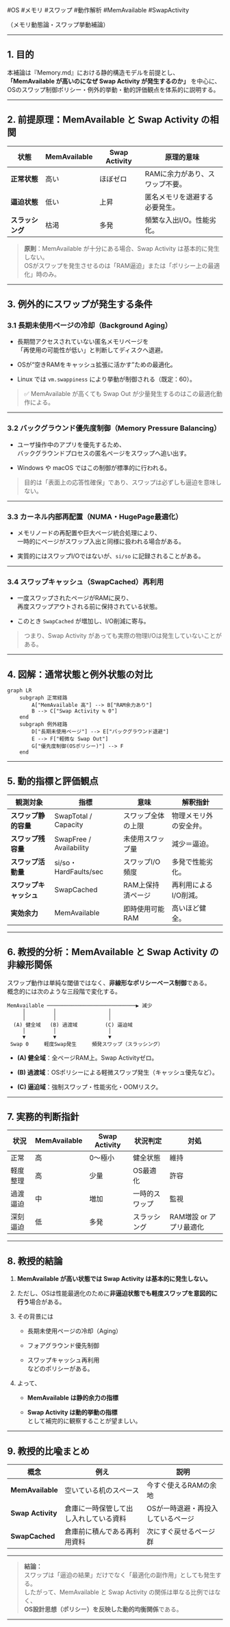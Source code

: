 
#OS #メモリ #スワップ #動作解析 #MemAvailable #SwapActivity

（メモリ動態論・スワップ挙動補論）

---

## 1. 目的

本補論は『Memory.md』における静的構造モデルを前提とし、  
**「MemAvailable が高いのになぜ Swap Activity が発生するのか」** を中心に、  
OSのスワップ制御ポリシー・例外的挙動・動的評価観点を体系的に説明する。

---

## 2. 前提原理：MemAvailable と Swap Activity の相関

|状態|MemAvailable|Swap Activity|原理的意味|
|---|---|---|---|
|**正常状態**|高い|ほぼゼロ|RAMに余力があり、スワップ不要。|
|**逼迫状態**|低い|上昇|匿名メモリを退避する必要発生。|
|**スラッシング**|枯渇|多発|頻繁な入出I/O。性能劣化。|

> **原則**：MemAvailable が十分にある場合、Swap Activity は基本的に発生しない。  
> OSがスワップを発生させるのは「RAM逼迫」または「ポリシー上の最適化」時のみ。

---

## 3. 例外的にスワップが発生する条件

### 3.1 長期未使用ページの冷却（Background Aging）

- 長期間アクセスされていない匿名メモリページを  
    「再使用の可能性が低い」と判断してディスクへ退避。
    
- OSが“空きRAMをキャッシュ拡張に活かす”ための最適化。
    
- Linux では `vm.swappiness` により挙動が制御される（既定：60）。
    

> ✅ MemAvailable が高くても Swap Out が少量発生するのはこの最適化動作による。

---

### 3.2 バックグラウンド優先度制御（Memory Pressure Balancing）

- ユーザ操作中のアプリを優先するため、  
    バックグラウンドプロセスの匿名ページをスワップへ追い出す。
    
- Windows や macOS ではこの制御が標準的に行われる。
    

> 目的は「表面上の応答性確保」であり、スワップは必ずしも逼迫を意味しない。

---

### 3.3 カーネル内部再配置（NUMA・HugePage最適化）

- メモリノードの再配置や巨大ページ統合処理により、  
    一時的にページがスワップ入出と同様に扱われる場合がある。
    
- 実質的にはスワップI/Oではないが、`si/so` に記録されることがある。
    

---

### 3.4 スワップキャッシュ（SwapCached）再利用

- 一度スワップされたページがRAMに戻り、  
    再度スワップアウトされる前に保持されている状態。
    
- このとき `SwapCached` が増加し、I/O削減に寄与。
    

> つまり、Swap Activity があっても実際の物理I/Oは発生していないことがある。

---

## 4. 図解：通常状態と例外状態の対比

```mermaid
graph LR
    subgraph 正常経路
        A["MemAvailable 高"] --> B["RAM余力あり"]
        B --> C["Swap Activity ≒ 0"]
    end
    subgraph 例外経路
        D["長期未使用ページ"] --> E["バックグラウンド退避"]
        E --> F["軽微な Swap Out"]
        G["優先度制御(OSポリシー)"] --> F
    end
```

---

## 5. 動的指標と評価観点

|観測対象|指標|意味|解釈指針|
|---|---|---|---|
|**スワップ静的容量**|SwapTotal / Capacity|スワップ全体の上限|物理メモリ外の安全弁。|
|**スワップ残容量**|SwapFree / Availability|未使用スワップ量|減少＝逼迫。|
|**スワップ活動量**|si/so・HardFaults/sec|スワップI/O頻度|多発で性能劣化。|
|**スワップキャッシュ**|SwapCached|RAM上保持済ページ|再利用によるI/O削減。|
|**実効余力**|MemAvailable|即時使用可能RAM|高いほど健全。|

---

## 6. 教授的分析：MemAvailable と Swap Activity の非線形関係

スワップ動作は単純な閾値ではなく、**非線形なポリシーベース制御**である。  
概念的には次のような三段階で変化する。

```text
MemAvailable ─────────────────────────────▶ 減少
     │         │                 │
     │         │                 │
  (A) 健全域   (B) 過渡域         (C) 逼迫域
     │         │                 │
     ▼         ▼                 ▼
 Swap 0     軽度Swap発生     頻発スワップ（スラッシング）
```

- **(A) 健全域**：全ページRAM上。Swap Activityゼロ。
    
- **(B) 過渡域**：OSポリシーによる軽微スワップ発生（キャッシュ優先など）。
    
- **(C) 逼迫域**：強制スワップ・性能劣化・OOMリスク。
    

---

## 7. 実務的判断指針

|状況|MemAvailable|Swap Activity|状況判定|対処|
|---|---|---|---|---|
|正常|高|0〜極小|健全状態|維持|
|軽度整理|高|少量|OS最適化|許容|
|過渡逼迫|中|増加|一時的スワップ|監視|
|深刻逼迫|低|多発|スラッシング|RAM増設 or アプリ最適化|

---

## 8. 教授的結論

1. **MemAvailable が高い状態では Swap Activity は基本的に発生しない。**
    
2. ただし、OSは性能最適化のために**非逼迫状態でも軽度スワップを意図的に行う**場合がある。
    
3. その背景には
    
    - 長期未使用ページの冷却（Aging）
        
    - フォアグラウンド優先制御
        
    - スワップキャッシュ再利用  
        などのポリシーがある。
        
4. よって、
    
    - **MemAvailable は静的余力の指標**
        
    - **Swap Activity は動的挙動の指標**  
        として補完的に観察することが望ましい。
        

---

## 9. 教授的比喩まとめ

|概念|例え|説明|
|---|---|---|
|**MemAvailable**|空いている机のスペース|今すぐ使えるRAMの余地|
|**Swap Activity**|倉庫に一時保管して出し入れしている資料|OSが一時退避・再投入しているページ|
|**SwapCached**|倉庫前に積んである再利用資料|次にすぐ戻せるページ群|

---

> **結論：**  
> スワップは「逼迫の結果」だけでなく「最適化の副作用」としても発生する。  
> したがって、MemAvailable と Swap Activity の関係は単なる比例ではなく、  
> **OS設計思想（ポリシー）を反映した動的均衡関係**である。

---
